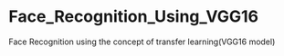 # Face_Recognition_Using_VGG16
Face Recognition using the concept of transfer learning(VGG16 model)
